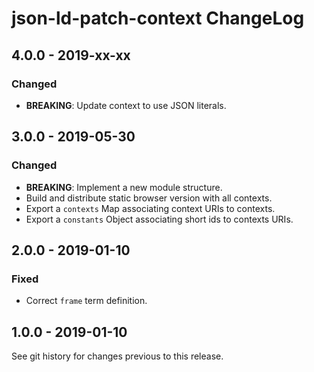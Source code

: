 # json-ld-patch-context ChangeLog

## 4.0.0 - 2019-xx-xx

### Changed
- **BREAKING**: Update context to use JSON literals.

## 3.0.0 - 2019-05-30

### Changed
- **BREAKING**: Implement a new module structure.
- Build and distribute static browser version with all contexts.
- Export a `contexts` Map associating context URIs to contexts.
- Export a `constants` Object associating short ids to contexts URIs.

## 2.0.0 - 2019-01-10

### Fixed
- Correct `frame` term definition.

## 1.0.0 - 2019-01-10

See git history for changes previous to this release.
